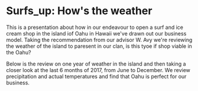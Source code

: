 # Surfs_up: How's the weather
This is a presentation about how in our endeavour to open a surf and ice cream shop in the island iof Oahu in Hawaii we've drawn out our business model. Taking the recommendation from our advisor W. Avy we're reviewing the weather of the island to paresent in our clan, is this tyoe if shop viable in the Oahu?

Below is the review on one year of weather in the island and then taking a closer look at the last 6 months of 2017, from June to December. We review precipitation and actual temperatures and find that Oahu is perfect for our business. 
